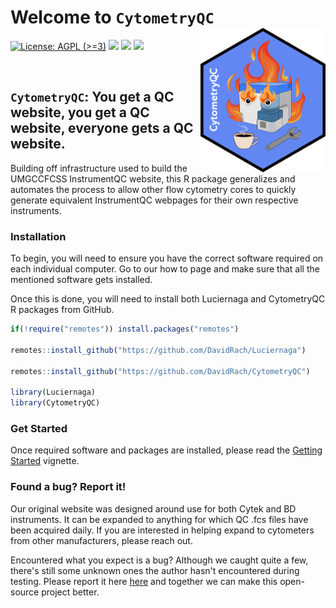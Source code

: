 # Welcome to `CytometryQC` <img src="inst/hex/hex.png" width="200" align="right"/>

<!-- To modify Package/Title/Description/Authors fields, edit the DESCRIPTION file -->
<!-- badges: start -->

[![License: AGPL (\>=3)](https://img.shields.io/badge/license-AGPL%20(%3E=%203)-blue.svg)](https://cran.r-project.org/web/licenses/AGPL%20(%3E=%203))
[![](https://img.shields.io/badge/devel%20version-0.99.1-black.svg)](https://github.com/DavidRach/Luciernaga)
[![](https://img.shields.io/github/languages/code-size/DavidRach/Luciernaga.svg)](https://github.com/DavidRach/Luciernaga)
[![](https://img.shields.io/github/last-commit/DavidRach/CytometryQC.svg)](https://github.com/DavidRach/CytometryQC/commits/main)

<br> <!-- badges: end -->

## `CytometryQC`: You get a QC website, you get a QC website, everyone gets a QC website.

Building off infrastructure used to build the UMGCCFCSS InstrumentQC website, this R package generalizes and automates the process to allow other flow cytometry cores to quickly generate equivalent InstrumentQC webpages for their own respective instruments. 

### Installation

To begin, you will need to ensure you have the correct software required on each individual computer. Go to our how to page and make sure that all the mentioned software gets installed. 

Once this is done, you will need to install both Luciernaga and CytometryQC R packages from GitHub. 

``` r
if(!require("remotes")) install.packages("remotes")

remotes::install_github("https://github.com/DavidRach/Luciernaga")

remotes::install_github("https://github.com/DavidRach/CytometryQC")

library(Luciernaga)
library(CytometryQC)
```

### Get Started

Once required software and packages are installed, please read the [Getting Started](https://davidrach.github.io/CytometryQC/articles/GettingStarted.html) vignette. 


### Found a bug? Report it!

Our original website was designed around use for both Cytek and BD instruments. It can be expanded to anything for which QC .fcs files have been acquired daily. If you are interested in helping expand to cytometers from other manufacturers, please reach out. 

Encountered what you expect is a bug? Although we caught quite a few, there's still some unknown ones the author hasn't encountered during testing. Please report it here [here](https://github.com/DavidRach/CytometryQC/issues) and together we can make this open-source project better. 
